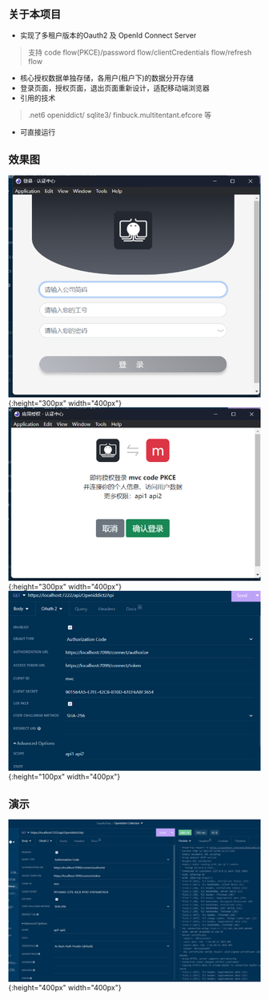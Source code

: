 ## 关于本项目
+ 实现了多租户版本的Oauth2 及 OpenId Connect Server
 >支持 code flow(PKCE)/password flow/clientCredentials flow/refresh flow  
+ 核心授权数据单独存储，各用户(租户下)的数据分开存储 
+ 登录页面，授权页面，退出页面重新设计，适配移动端浏览器   
+ 引用的技术 
>.net6 
>openiddict/
>sqlite3/
>finbuck.multitentant.efcore 等  
+ 可直接运行


## 效果图
![登录页](/login.png){:height="300px" width="400px"}
![授权页](/authorize.png){:height="300px" width="400px"}
![请求参数](/authorize-request.png){:height="100px" width="400px"}


## 演示
![演示](/step.gif){:height="400px" width="400px"}